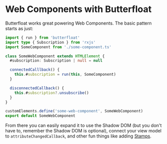 # Web Components with Butterfloat

Butterfloat works great powering Web Components. The basic pattern starts
as just:

```ts
import { run } from 'butterfloat'
import type { Subscription } from 'rxjs'
import SomeComponent from './some-component.ts'

class SomeWebComponent extends HTMLElement {
  #subscription: Subscription | null = null

  connectedCalllback() {
    this.#subscription = run(this, SomeComponent)
  }

  disconnectedCallback() {
    this.#subscription?.unsubscribe()
  }
}

customElements.define('some-web-component', SomeWebComponent)
export default SomeWebComponent
```

From there you can easily expand it to use the Shadow DOM (but you don't
have to, remember the Shadow DOM is optional), connect your view model to
`attributeChangedCallback`, and other fun things like adding [Stamps].

[Stamps]: ../stamps.md
